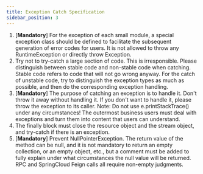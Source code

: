```yaml
---
title: Exception Catch Specification
sidebar_position: 3
---
```


1. [**Mandatory**] For the exception of each small module, a special exception class should be defined to facilitate the subsequent generation of error codes for users. It is not allowed to throw any RuntimeException or directly throw Exception.
2. Try not to try-catch a large section of code. This is irresponsible. Please distinguish between stable code and non-stable code when catching. Stable code refers to code that will not go wrong anyway. For the catch of unstable code, try to distinguish the exception types as much as possible, and then do the corresponding exception handling.
3. [**Mandatory**] The purpose of catching an exception is to handle it. Don't throw it away without handling it. If you don't want to handle it, please throw the exception to its caller. Note: Do not use e.printStackTrace() under any circumstances! The outermost business users must deal with exceptions and turn them into content that users can understand.
4. The finally block must close the resource object and the stream object, and try-catch if there is an exception.
5. [**Mandatory**] Prevent NullPointerException. The return value of the method can be null, and it is not mandatory to return an empty collection, or an empty object, etc., but a comment must be added to fully explain under what circumstances the null value will be returned. RPC and SpringCloud Feign calls all require non-empty judgments.
